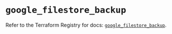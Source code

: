 # `google_filestore_backup`

Refer to the Terraform Registry for docs: [`google_filestore_backup`](https://registry.terraform.io/providers/hashicorp/google-beta/6.45.0/docs/resources/google_filestore_backup).

